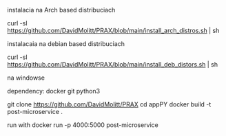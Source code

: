 instalacia na Arch based distribuciach

curl -sl https://github.com/DavidMolitt/PRAX/blob/main/install_arch_distros.sh | sh

instalacaia na debian based distribuciach

curl -sl https://github.com/DavidMolitt/PRAX/blob/main/install_deb_distors.sh | sh

na windowse 

dependency:
    docker
    git
    python3

git clone https://github.com/DavidMolitt/PRAX
cd appPY
docker build -t post-microservice .



run with 
docker run -p 4000:5000 post-microservice
